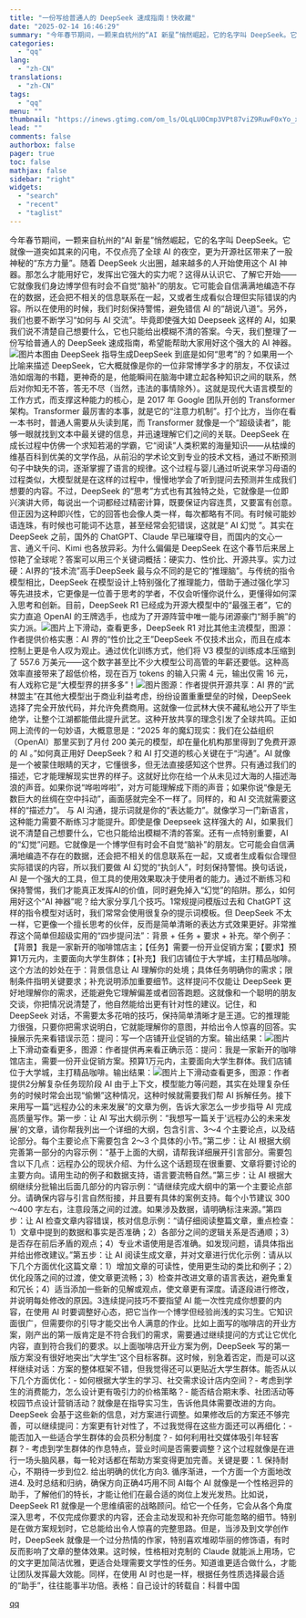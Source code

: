 ```yaml
---
title: "一份写给普通人的 DeepSeek 速成指南！快收藏"
date: "2025-02-14 16:46:29"
summary: "今年春节期间，一颗来自杭州的“AI 新星”悄然崛起，它的名字叫 DeepSeek。它就像一道突如其来..."
categories:
  - "qq"
lang:
  - "zh-CN"
translations:
  - "zh-CN"
tags:
  - "qq"
menu: ""
thumbnail: "https://inews.gtimg.com/om_ls/OLqLU0Cmp3VPt87viZ9RuwF0xYo_xYksh-nRPrT8iWVJQAA_640360/0"
lead: ""
comments: false
authorbox: false
pager: true
toc: false
mathjax: false
sidebar: "right"
widgets:
  - "search"
  - "recent"
  - "taglist"
---
```


今年春节期间，一颗来自杭州的“AI 新星”悄然崛起，它的名字叫 DeepSeek。它就像一道突如其来的闪电，不仅点亮了全球 AI 的夜空，更为开源社区带来了一股神秘的“东方力量”。随着 DeepSeek 火出圈，越来越多的人开始使用这个 AI 神器。那怎么才能用好它，发挥出它强大的实力呢？这得从认识它、了解它开始——它就像我们身边博学但有时会不自觉“脑补”的朋友。它可能会自信满满地编造不存在的数据，还会把不相关的信息联系在一起，又或者生成看似合理但实际错误的内容。所以在使用的时候，我们时刻保持警惕，避免错信 AI 的“胡说八道”。另外，我们也要不断学习“如何与 AI 交流”。毕竟即使强大如 Deepseek 这样的 AI，如果我们说不清楚自己想要什么，它也只能给出模糊不清的答案。今天，我们整理了一份写给普通人的 DeepSeek 速成指南，希望能帮助大家用好这个强大的 AI 神器。![图片](https://inews.gtimg.com/om_bt/OyKM3VcQJ_u30UZK3PPVBrF1kqgxX1jo-wKTbd-Vebkf0AA/641)本图由 DeepSeek 指导生成DeepSeek 到底是如何“思考”的？如果用一个比喻来描述 DeepSeek，它大概就像是你的一位非常博学多才的朋友，不仅读过浩如烟海的书籍，更神奇的是，他能瞬间在脑海中建立起各种知识之间的联系，然后对你知无不答，答无不尽（当然，违法的事情除外）。这就是现代大语言模型的工作方式，而支撑这种能力的核心，是 2017 年 Google 团队开创的 Transformer 架构。Transformer 最厉害的本事，就是它的“注意力机制”。打个比方，当你在看一本书时，普通人需要从头读到尾，而 Transformer 就像是一个“超级读者”，能够一眼就找到文本中最关键的信息，并迅速理解它们之间的关联。DeepSeek 在成长过程中仿佛一个求知若渴的学霸，它“阅读”人类积累的海量知识——从枯燥的维基百科到优美的文学作品，从前沿的学术论文到专业的技术文档，通过不断预测句子中缺失的词，逐渐掌握了语言的规律。这个过程与婴儿通过听说来学习母语的过程类似，大模型就是在这样的过程中，慢慢地学会了听到提问去预测并生成我们想要的内容。不过，DeepSeek 的“思考”方式也有其独特之处，它就像是一位即兴演讲大师，每说出一个词都经过精密计算，既要保证内容连贯，又要富有创意。但正因为这种即兴性，它的回答也会像人类一样，每次都略有不同。有时候可能妙语连珠，有时候也可能词不达意，甚至经常会犯错误，这就是“ AI 幻觉 ”。其实在 DeepSeek 之前，国外的 ChatGPT、Claude 早已璀璨夺目，而国内的文心一言、通义千问、Kimi 也各放异彩。为什么偏偏是 DeepSeek 在这个春节后来居上惊艳了全球呢？答案可以用三个关键词概括：硬实力、性价比、开源共享。实力过硬：AI界的“技术流”高手DeepSeek 最与众不同的是它的“推理脑”。与传统的指令模型相比，DeepSeek 在模型设计上特别强化了推理能力，借助于通过强化学习等先进技术，它更像是一位善于思考的学者，不仅会听懂你说什么，更懂得如何深入思考和创新。目前，DeepSeek R1 已经成为开源大模型中的“最强王者”，它的实力直追 OpenAI 的王牌选手，也成为了开源阵营中唯一能与闭源豪门“掰手腕”的实力派。![图片](https://inews.gtimg.com/om_bt/OV1LQz4M9buPuh8RGv17D65z_YiKysudvXlwvZ3XDmEikAA/641)上下滑动，查看更多，DeepSeek R1 对比其他主流模型，图源：作者提供价格实惠：AI 界的“性价比之王”DeepSeek 不仅技术出众，而且在成本控制上更是令人叹为观止。通过优化训练方式，他们将 V3 模型的训练成本压缩到了 557.6 万美元——这个数字甚至比不少大模型公司高管的年薪还要低。这种高效率直接带来了超低价格，现在百万 tokens 的输入只需 4 元，输出仅需 16 元，有人戏称它是“大模型界的拼多多”！![图片](https://inews.gtimg.com/om_bt/O14o7wXT87wU-t9ly9WkRHjadHY-UXO9Zbwt9pc64G00gAA/641)图源：作者提供开源共享：AI 界的“武林盟主”在其他大模型出于商业利益考虑，纷纷设置重重壁垒的时候，DeepSeek 选择了完全开放代码，并允许免费商用。这就像一位武林大侠不藏私地公开了毕生绝学，让整个江湖都能借此提升武艺。这种开放共享的理念引发了全球共鸣。正如网上流传的一句妙语，大概意思是：“2025 年的魔幻现实：我们在公益组织（OpenAI）那里买到了月付 200 美元的模型，却在量化机构那里得到了免费开源的 AI 。”如何真正用好 DeepSeek？和 AI 打交道的核心关键在于“沟通”。AI 就像是一个被蒙住眼睛的天才，它懂很多，但无法直接感知这个世界。只有通过我们的描述，它才能理解现实世界的样子。这就好比你在给一个从未见过大海的人描述海浪的声音。如果你说“哗啦哗啦”，对方可能理解成下雨的声音；如果你说“像是无数巨大的丝绸在空中抖动”，画面感就完全不一样了。同样的，和 AI 交流就需要这样的“描述力”。 与 AI 沟通，提示词就是你的“表达能力”。就像学习一门新语言，这种能力需要不断练习才能提升。即使是像 Deepseek 这样强大的 AI，如果我们说不清楚自己想要什么，它也只能给出模糊不清的答案。还有一点特别重要，AI 的“幻觉”问题。它就像是一个博学但有时会不自觉“脑补”的朋友。它可能会自信满满地编造不存在的数据，还会把不相关的信息联系在一起，又或者生成看似合理但实际错误的内容，所以我们要做 AI 幻觉的“执剑人”，时刻保持警惕。换句话说，AI 是一个强大的工具，但工具的使用效果取决于使用者的能力。通过不断练习和保持警惕，我们才能真正发挥AI的价值，同时避免掉入“幻觉”的陷阱。那么，如何用好这个“AI 神器”呢？给大家分享几个技巧。1常规提问模版过去和 ChatGPT 这样的指令模型对话时，我们常常会使用很复杂的提示词模板。但 DeepSeek 不太一样，它更像一个擅长思考的伙伴，反而是简单清晰的表达方式效果更好。非常推荐这个简单但超级实用的“四步提问法”：背景 + 任务 + 要求 + 补充。举个例子：【背景】我是一家新开的咖啡馆店主；【任务】需要一份开业促销方案；【要求】预算1万元内，主要面向大学生群体；【补充】我们店铺位于大学城，主打精品咖啡。这个方法的妙处在于：背景信息让 AI 理解你的处境；具体任务明确你的需求；限制条件指明关键要求；补充说明添加重要细节。这样提问不仅能让 DeepSeek 更好地理解你的需求，还能避免它理解偏差或者回答跑题。这就像和一个聪明的朋友交谈，你把情况说清楚了，他自然能给出更有针对性的建议。记住，和 DeepSeek 对话，不需要太多花哨的技巧，保持简单清晰才是王道。它的推理能力很强，只要你把需求说明白，它就能理解你的意图，并给出令人惊喜的回答。实操展示先来看错误示范：提问：写一个店铺开业促销的方案。输出结果：![图片](https://inews.gtimg.com/om_bt/OrTM2OxewjS15zFoa_S9mI_qElN2OMN8GgsL_5xJiGOfQAA/641)上下滑动查看更多，图源：作者提供再来看正确示范：提问：我是一家新开的咖啡馆店主，需要一份开业促销方案。预算1万元内，主要面向大学生群体。我们店铺位于大学城，主打精品咖啡。输出结果：![图片](https://inews.gtimg.com/om_bt/Oj3cRqypy0lZkUiqpqdk5bcFMSejsh4yDSlw23Fmp4pTcAA/641)上下滑动查看更多，图源：作者提供2分解复杂任务现阶段 AI 由于上下文，模型能力等问题，其实在处理复杂任务的时候时常会出现“偷懒”这种情况，这种时候就需要我们帮 AI 拆解任务。接下来用写一篇“远程办公的未来发展”的文章为例，告诉大家怎么一步步指导 AI 完成高质量写作。第一步：让 AI 写出大纲示例：“我想写一篇关于'远程办公的未来发展'的文章，请你帮我列出一个详细的大纲，包含引言、3～4 个主要论点，以及结论部分。每个主要论点下需要包含 2～3 个具体的小节。”第二步：让 AI 根据大纲完善第一部分的内容示例：“基于上面的大纲，请帮我详细展开引言部分。需要包含以下几点：远程办公的现状介绍、为什么这个话题现在很重要、文章将要讨论的主要方向。请用生动的例子和数据支持，语言要流畅自然。”第三步：让 AI 根据大纲继续分批输出后面几部分的内容示例：“请继续完成大纲中的第一个主要论点部分。请确保内容与引言自然衔接，并且要有具体的案例支持。每个小节建议 300～400 字左右，注意段落之间的过渡。如果涉及数据，请明确标注来源。”第四步：让 AI 检查文章内容错误，核对信息示例：“请仔细阅读整篇文章，重点检查：1）文章中提到的数据和事实是否准确；2）各部分之间的逻辑关系是否通顺；3）是否存在前后矛盾的观点；4）专业术语使用是否准确。如发现问题，请具体指出并给出修改建议。”第五步：让 AI 阅读生成文章，并对文章进行优化示例：请从以下几个方面优化这篇文章：1）增加文章的可读性，使用更生动的类比和例子；2）优化段落之间的过渡，使文章更流畅；3）检查并改进文章的语言表达，避免重复和冗长；4）适当添加一些新的见解或观点，使文章更有深度。请逐段进行修改，并说明每处修改的原因。3连续提问技巧不要指望 AI 能一次性完成你想要的内容，在使用 AI 时要调整好心态，把它当作一个博学但经验尚浅的实习生。它知识面很广，但需要你的引导才能交出令人满意的作业。比如上面写的咖啡店的开业方案，刚产出的第一版肯定是不符合我们的需求，需要通过继续提问的方式让它优化内容，直到符合我们的要求。以上面咖啡店开业方案为例，DeepSeek 写的第一版方案没有很好地突出“大学生”这个目标客群。这时候，别急着否定，而是可以这样继续对话：方案的整体框架不错，但我觉得还可以更贴近大学生群体。能否从以下几个方面优化：- 如何根据大学生的学习、社交需求设计店内空间？- 考虑到学生的消费能力，怎么设计更有吸引力的价格策略？- 能否结合期末季、社团活动等校园节点设计营销活动？就像是在指导实习生，告诉他具体需要改进的方向。DeepSeek 会基于这些新的信息，对方案进行调整。如果修改后的方案还不够完善，可以继续提问：方案更有针对性了，不过我觉得在这些方面还可以再细化：- 能否加入一些适合学生群体的会员积分制度？- 如何利用社交媒体吸引年轻客群？- 考虑到学生群体的作息特点，营业时间是否需要调整？这个过程就像是在进行一场头脑风暴，每一轮对话都在帮助方案变得更加完善。关键是要：1. 保持耐心，不期待一步到位2. 给出明确的优化方向3. 循序渐进，一个方面一个方面地改进4. 及时总结和归纳，确保方向正确4巧用不同 AI每个 AI 就像是一个性格迥异的助手，了解他们的特长，才能让他们在最合适的岗位上发光发热。比如说，DeepSeek R1 就像是一个思维缜密的战略顾问。给它一个任务，它会从各个角度深入思考，不仅完成你要求的内容，还会主动发现和补充你可能忽略的细节。特别是在做方案规划时，它总能给出令人惊喜的完整思路。但是，当涉及到文学创作时，DeepSeek 就像是一个过分热情的作家，特别喜欢堆砌华丽的修饰语，有时反而影响了文章的整体效果。这时候，性格相对克制的 Claude 就能派上用场，它的文字更加简洁优雅，更适合处理需要文学性的任务。知道谁更适合做什么，才能让团队发挥最大效能。同样，在使用 AI 时也是一样，根据任务性质选择最合适的“助手”，往往能事半功倍。表格：自己设计的转载自：科普中国

[qq](https://new.qq.com/rain/a/20250214A06BQC00)
